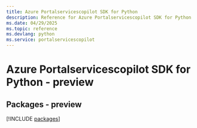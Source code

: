 ```yaml
---
title: Azure Portalservicescopilot SDK for Python
description: Reference for Azure Portalservicescopilot SDK for Python
ms.date: 04/29/2025
ms.topic: reference
ms.devlang: python
ms.service: portalservicescopilot
---
```

# Azure Portalservicescopilot SDK for Python - preview
## Packages - preview
[!INCLUDE [packages](portalservicescopilot-index.md)]